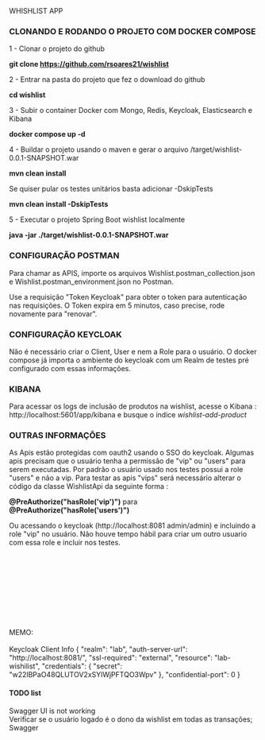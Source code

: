 <div style="font-color=lime">WHISHLIST APP
</div>
<h3>CLONANDO E RODANDO O PROJETO COM DOCKER COMPOSE</h3>

1 - Clonar o projeto do github

<b>git clone https://github.com/rsoares21/wishlist</b>

2 - Entrar na pasta do projeto que fez o download do github

<b>cd wishlist</b>

3 - Subir o container Docker com Mongo, Redis, Keycloak, Elasticsearch e Kibana

<b>docker compose up -d</b>

4 - Buildar o projeto usando o maven e gerar o arquivo /target/wishlist-0.0.1-SNAPSHOT.war

<b>mvn clean install</b>

  Se quiser pular os testes unitários basta adicionar -DskipTests

<b>mvn clean install -DskipTests</b>

5 - Executar o projeto Spring Boot wishlist localmente

<b>java -jar ./target/wishlist-0.0.1-SNAPSHOT.war</b>



<h3>CONFIGURAÇÃO POSTMAN</h3>

Para chamar as APIS, importe os arquivos Wishlist.postman_collection.json e Wishlist.postman_environment.json no Postman.

Use a requisição "Token Keycloak" para obter o token para autenticação nas requisições. O Token expira em 5 minutos, caso precise, rode novamente para "renovar".


<h3>CONFIGURAÇÃO KEYCLOAK</h3>

Não é necessário criar o Client, User e nem a Role para o usuário. O docker compose já importa o ambiente do keycloak com um Realm de testes pré configurado com essas informações.

<h3>KIBANA</h3>

Para acessar os logs de inclusão de produtos na wishlist, acesse o Kibana : http://localhost:5601/app/kibana e busque o indice <i>wishlist-add-product</i>

<h3>OUTRAS INFORMAÇÕES</h3>

As Apis estão protegidas com oauth2 usando o SSO do keycloak. Algumas apis precisam que o usuário tenha a permissão de "vip" ou "users" para serem executadas.
Por padrão o usuário usado nos testes possui a role "users" e não a vip. Para testar as apis "vips" será necessário alterar o código da classe WishlistApi da seguinte forma :

<b>@PreAuthorize("hasRole('vip')")</b>
para
<b>@PreAuthorize("hasRole('users')")</b>

Ou acessando o keycloak (http://localhost:8081 admin/admin) e incluindo a role "vip" no usuário. Não houve tempo hábil para criar um outro usuario com essa role e incluir nos testes.



<br><br>
<br><br>
<br><br>
<br><br>

MEMO:<br><br>
Keycloak Client Info
{
  "realm": "lab",
  "auth-server-url": "http://localhost:8081/",
  "ssl-required": "external",
  "resource": "lab-wishilist",
  "credentials": {
    "secret": "w22lBPaO48QLUTOV2xSYlWjPFTQO3Wpv"
  },
  "confidential-port": 0
}

<h4>TODO list</h4>
Swagger UI is not working<br>
Verificar se o usuário logado é o dono da wishlist em todas as transações;
Swagger